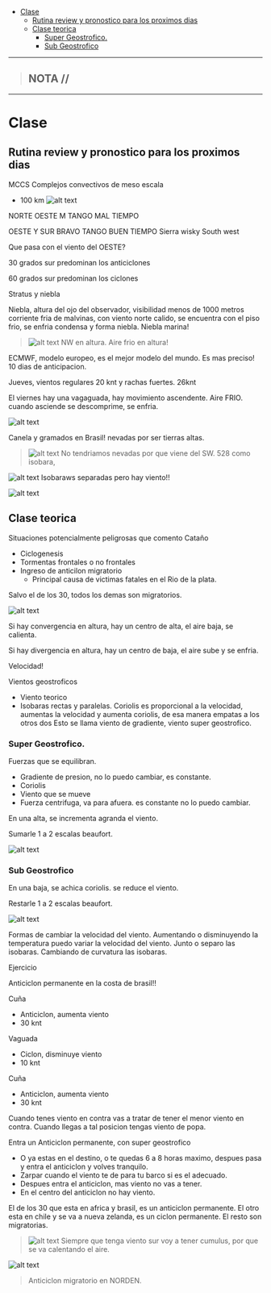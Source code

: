 - [Clase](#clase)
  - [Rutina review y pronostico para los proximos dias](#rutina-review-y-pronostico-para-los-proximos-dias)
  - [Clase teorica](#clase-teorica)
    - [Super Geostrofico.](#super-geostrofico)
    - [Sub Geostrofico](#sub-geostrofico)


-----------------
> NOTA //  
> - 
--------------------
# Clase 


## Rutina review y pronostico para los proximos dias

MCCS
  Complejos convectivos de meso escala
  - 100 km
  ![alt text](<Screenshot by Dropbox Capture.png>)



NORTE OESTE
  M TANGO
    MAL TIEMPO

OESTE Y SUR
  BRAVO TANGO
    BUEN TIEMPO
  Sierra wisky
    South west

Que pasa con el viento del OESTE?





  30 grados sur
  predominan los anticiclones


  60 grados sur
  predominan los ciclones


Stratus y niebla

Niebla, altura del ojo del observador, visibilidad menos de 1000 metros
corriente fria de malvinas, con viento norte calido, se encuentra con el piso frio, se enfria condensa y forma niebla.
Niebla marina!


> ![alt text](<Screenshot by Dropbox Capture-1.png>)
> NW en altura.
> Aire frio en altura!


ECMWF, modelo europeo, es el mejor modelo del mundo.
  Es mas preciso!
  10 dias de anticipacion.



Jueves, vientos regulares 20 knt y rachas fuertes. 26knt


El viernes hay una vagaguada, hay movimiento ascendente. Aire FRIO.
cuando asciende se descomprime, se enfria.

![alt text](<Screenshot by Dropbox Capture-2.png>)


Canela y gramados en Brasil!
nevadas por ser tierras altas.


> ![alt text](<Screenshot by Dropbox Capture-3.png>)
> No tendriamos nevadas por que viene del SW. 
> 528 como isobara, 


![alt text](<Screenshot by Dropbox Capture-4.png>)
Isobaraws separadas pero hay viento!!

![alt text](<Screenshot by Dropbox Capture-5.png>)



## Clase teorica

Situaciones potencialmente peligrosas que comento Cataño
- Ciclogenesis
- Tormentas frontales o no frontales
- Ingreso  de anticilon migratorio
  - Principal causa de victimas fatales en el Rio de la plata.


Salvo el de los 30, todos los demas son migratorios.




![alt text](<Screenshot by Dropbox Capture-6.png>)

Si hay convergencia en altura, hay un centro de alta, el aire baja, se calienta.

Si hay divergencia en altura, hay un centro de baja, el aire sube y se enfria.

Velocidad!


Vientos geostroficos
- Viento teorico
- Isobaras rectas y paralelas.
Coriolis es proporcional a la velocidad, aumentas la velocidad y aumenta coriolis, de esa manera empatas a los otros dos
Esto se llama viento de gradiente, viento super geostrofico.




### Super Geostrofico.

Fuerzas que se equilibran.
- Gradiente de presion, no lo puedo cambiar, es constante.
- Coriolis
- Viento que se mueve
- Fuerza centrifuga, va para afuera. es constante no lo puedo cambiar.

En una alta, se incrementa agranda el viento.

Sumarle 1 a 2 escalas beaufort.

![alt text](<Screenshot by Dropbox Capture-7.png>)

### Sub Geostrofico

En una baja, se achica coriolis. se reduce el viento.

Restarle 1 a 2 escalas beaufort.

![alt text](<Screenshot by Dropbox Capture-8.png>)


Formas de cambiar la velocidad del viento.
Aumentando o disminuyendo la temperatura puedo variar la velocidad del viento.
Junto o separo las isobaras.
Cambiando de curvatura las isobaras.



Ejercicio

Anticiclon permanente en la costa de brasil!!

Cuña 
- Anticiclon, aumenta viento
- 30 knt

Vaguada
- Ciclon, disminuye viento
- 10 knt

Cuña
- Anticiclon, aumenta viento
- 30 knt


Cuando tenes viento en contra vas a tratar de tener el menor viento en contra.
Cuando llegas a tal posicion tengas viento de popa.


Entra un Anticiclon permanente, con super geostrofico
- O ya estas en el destino, o te quedas 6 a 8 horas maximo, despues pasa y entra el anticiclon y volves tranquilo.
- Zarpar cuando el viento te de para tu barco si es el adecuado.
- Despues entra el anticiclon, mas viento no vas a tener.
- En el centro del anticiclon no hay viento.


El de los 30 que esta en africa y brasil, es un anticiclon permanente.
El otro esta en chile y se va a nueva zelanda, es un ciclon permanente.
El resto son migratorias.


> ![alt text](<Screenshot by Dropbox Capture-9.png>)
> Siempre que tenga viento sur voy a tener cumulus, por que se va calentando el aire.


![alt text](<Screenshot by Dropbox Capture-10.png>)
> Anticiclon migratorio en NORDEN.